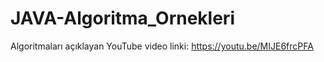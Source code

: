 # JAVA-Algoritma_Ornekleri
Algoritmaları açıklayan YouTube video linki: https://youtu.be/MIJE6frcPFA
